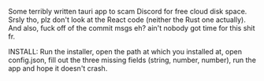 Some terribly written tauri app to scam Discord for free cloud disk space. Srsly tho, plz don't look at the React code (neither the Rust one actually). And also, fuck off of the commit msgs eh? ain't nobody got time for this shit fr.

INSTALL:
  Run the installer,
  open the path at which you installed at,
  open config.json,
  fill out the three missing fields (string, number, number),
  run the app and hope it doesn't crash.
